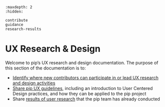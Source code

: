 ```{toctree}
:maxdepth: 2
:hidden:

contribute
guidance
research-results
```

# UX Research & Design

Welcome to pip’s UX research and design documentation. The purpose of this section of the documentation is to:

- [Identify where new contributors can participate in or lead UX research and design activities](contribute)
- [Share pip UX guidelines](guidance), including an introduction to User Centered Design practices, and how they can be applied to the pip project
- Share [results of user research](research-results) that the pip team has already conducted
